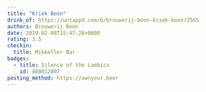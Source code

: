 ```yaml
---
title: "Kriek Boon"
drink_of: https://untappd.com/b/brouwerij-boon-kriek-boon/2565
authors: Brouwerij Boon
date: 2019-02-08T15:47:28+0000
rating: 3.5
checkin:
  title: Mikkeller Bar
badges:
  - title: Silence of the Lambics
    id: 460012807
posting_method: https://ownyour.beer
---
```

